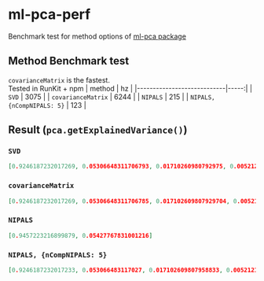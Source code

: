 # ml-pca-perf
Benchmark test for method options of [ml-pca package](https://github.com/mljs/pca)
## Method Benchmark test
`covarianceMatrix` is the fastest.  
Tested in RunKit + npm
| method                     |   hz |
|----------------------------|-----:|
| `SVD`                      | 3075 |
| `covarianceMatrix`         | 6244 |
| `NIPALS`                   |  215 |
| `NIPALS, {nCompNIPALS: 5}` |  123 |
## Result (`pca.getExplainedVariance()`)
### `SVD`
```json
[0.9246187232017269, 0.05306648311706793, 0.01710260980792975, 0.005212183873275375]
```
### `covarianceMatrix`
```json
[0.9246187232017269, 0.05306648311706785, 0.017102609807929704, 0.005212183873275558]
```
### `NIPALS`
```json
[0.9457223216899879, 0.05427767831001216]
```
### `NIPALS, {nCompNIPALS: 5}`
```json
[0.9246187232017233, 0.053066483117027, 0.017102609807958833, 0.005212183873290879, 7.591928654677703e-33]
```
